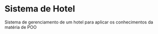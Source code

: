 # Sistema de Hotel
Sistema de gerenciamento de um hotel para aplicar os conhecimentos da matéria de POO
